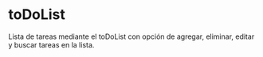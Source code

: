 # toDoList
Lista de tareas mediante el toDoList con opción de agregar, eliminar, editar y buscar tareas en la lista.
